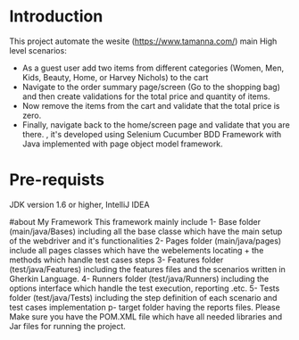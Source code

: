 # Introduction
This project automate the wesite (https://www.tamanna.com/) main High level scenarios:
- As a guest user add two items from different categories (Women, Men, Kids, Beauty, Home, or
Harvey Nichols) to the cart
- Navigate to the order summary page/screen (Go to the shopping bag) and then create validations
for the total price and quantity of items.
- Now remove the items from the cart and validate that the total price is zero.
- Finally, navigate back to the home/screen page and validate that you are there. , it's developed using Selenium Cucumber BDD Framework with Java implemented with page object model framework.
# Pre-requists
JDK version 1.6 or higher, IntelliJ IDEA

#about My Framework
This framework mainly include 1- Base folder (main/java/Bases) including all the base classe which have the main setup of the webdriver and it's functionalities 2- Pages folder (main/java/pages) include all pages classes which have the webelements locating + the methods which handle test cases steps 3- Features folder (test/java/Features) including the features files and the scenarios written in Gherkin Language. 4- Runners folder (test/java/Runners) including the options interface which handle the test execution, reporting .etc. 5- Tests folder (test/java/Tests) including the step definition of each scenario and test cases implementation p- target folder having the reports files.
Please Make sure you have the POM.XML file which have all needed libraries and Jar files for running the project.
